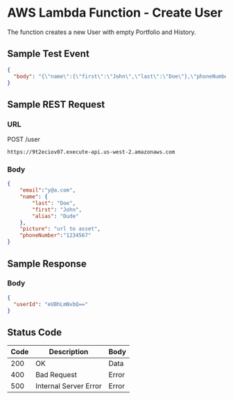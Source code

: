 # AWS Lambda Function - Create User
The function creates a new User with empty Portfolio and History.

## Sample Test Event
```json
{
  "body": "{\"name\":{\"first\":\"John\",\"last\":\"Doe\"},\"phoneNumber\":\"1234567\", \"email\":\"y@a.com\"}"
}
```

## Sample REST Request
### URL
POST /user
```
https://9t2eciov07.execute-api.us-west-2.amazonaws.com
```
### Body
```json
{
    "email":"y@a.com",
    "name": {
        "last": "Doe",
        "first": "John",
        "alias": "Dude"
    },
    "picture": "url to asset",
    "phoneNumber":"1234567"
}
````

## Sample Response
### Body
```json
{
  "userId": "eUBhLmNvbQ=="
}
```
## Status Code
Code | Description | Body
------------ | ------------- | -----------
200 | OK | Data
400 | Bad Request | Error
500 | Internal Server Error |Error